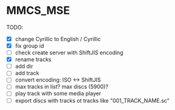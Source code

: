 # MMCS_MSE

TODO:
- [x] change Cyrillic to English / Cyrillic
- [x] fix group id
- [ ] check create server with ShiftJIS encoding
- [x] rename tracks
- [ ] add dir
- [ ] add track
- [ ] convert encoding: ISO <-> ShiftJIS
- [ ] max tracks in list? max discs (5900)?
- [ ] play track with some media player
- [ ] export discs with tracks ot tracks like "001_TRACK_NAME.sc"
